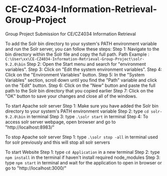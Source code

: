 # CE-CZ4034-Information-Retrieval-Group-Project
Group Project Submission for CE/CZ4034 Information Retrieval

To add the Solr bin directory to your system's PATH environment variable and run the Solr server, you can follow these steps:
Step 1: Navigate to the bin directory within the Solr file and copy the full path. Path Example : `C:\User\xx\CE-CZ4034-Information-Retrieval-Group-Project\solr-9.2.0\bin`
Step 2: Open the Start menu and search for "environment variables".
Step 3: Click on "Edit the system environment variables".
Step 4: Click on the "Environment Variables" button.
Step 5: In the "System Variables" section, scroll down until you find the "Path" variable and click on the "Edit" button.
Step 6: Click on the "New" button and paste the full path to the Solr bin directory that you copied earlier
Step 7: Click on the "OK" button to save your changes and close all of the windows.

To start Apache solr server
Step 1: Make sure you have added the Solr bin directory to your system's PATH environment variable
Step 2: type `cd solr-9.2.0\bin` in terminal
Step 3: type `.\solr start` in terminal
Step 4: To access solr server webpage, open browser and go to "http://localhost:8983/"

To stop Apache solr server
Step 1: type `.\solr stop -all` in terminal used for solr previously and this will stop all solr servers

To start Website
Step 1: type `cd Application` in a new terminal
Step 2: type `npm install` in the terminal if haven't install required node_modules
Step 3: type `npm start` in terminal and wait for the application to open in browser or go to "http://localhost:3000/"